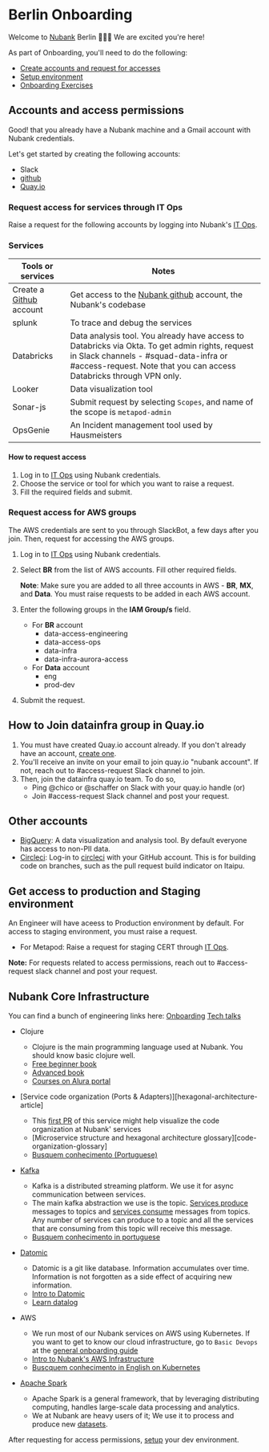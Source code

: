 # Berlin Onboarding

Welcome to [Nubank](https://nubank.com.br/) Berlin :tada:🇩🇪  We are excited you're here!

As part of Onboarding, you'll need to do the following:

* [Create accounts and request for accesses](#accounts-and-access-permissions)
* [Setup environment](setup.md)
* [Onboarding Exercises](setup.md)

## Accounts and access permissions

Good! that you already have a Nubank machine and a Gmail account with Nubank credentials.

Let's get started by creating the following accounts:

* Slack
* [github](https://github.com/)
* [Quay.io](https://quay.io/)

### Request access for services through IT Ops

Raise a request for the following accounts by logging into Nubank's [IT Ops](https://nu-itops.atlassian.net/servicedesk/customer/user/login).

### Services

|Tools or services|Notes|
|----------------|---------|
|Create a [Github](https://github.com/) account|Get access to the [Nubank github](https://github.com/nubank/) account, the Nubank's codebase|
|splunk|To trace and debug the services|
|Databricks|Data analysis tool. You already have access to Databricks via Okta. To get admin rights, request in Slack channels - #squad-data-infra or #access-request. Note that you can access Databricks through VPN only.|
|Looker|Data visualization tool|
|Sonar-js|Submit request by selecting `Scopes`, and name of the scope is `metapod-admin`|
|OpsGenie|An Incident management tool used by Hausmeisters|

#### How to request access

1. Log in to [IT Ops](https://nu-itops.atlassian.net/servicedesk/customer/user/login) using Nubank credentials.
1. Choose the service or tool for which you want to raise a request.
1. Fill the required fields and submit.

### Request access for AWS groups

The AWS credentials are sent to you through SlackBot, a few days after you join. Then, request for accessing the AWS groups.

1. Log in to [IT Ops](https://nu-itops.atlassian.net/servicedesk/customer/user/login) using Nubank credentials.
1. Select **BR** from the list of AWS accounts. Fill other required fields.

   **Note**: Make sure you are added to all three accounts in AWS - **BR**, **MX**, and **Data**. You must raise requests to be added in each AWS account.
1. Enter the following groups in the **IAM Group/s** field.
    * For **BR** account
        * data-access-engineering
        * data-access-ops
        * data-infra
        * data-infra-aurora-access
    * For **Data** account
        * eng
        * prod-dev
1. Submit the request.

## How to Join datainfra group in Quay.io

1. You must have created Quay.io account already. If you don't already have an account, [create one](https://quay.io/).
1. You'll receive an invite on your email to join quay.io "nubank account". If not, reach out to #access-request Slack channel to join.
1. Then, join the datainfra quay.io team. To do so,
      * Ping @chico or @schaffer on Slack with your quay.io handle (or)
      * Join #access-request Slack channel and post your request.

## Other accounts

* [BigQuery](https://wiki.nubank.com.br/index.php/BigQuery): A data visualization and analysis tool. By default everyone has access to non-PII data.
* [Circleci](https://circleci.com): Log-in to [circleci](https://circleci.com) with your GitHub account.
  This is for building code on branches, such as the pull request
  build indicator on Itaipu.

## Get access to production and Staging environment

An Engineer will have aceess to Production environment by default. For access to staging environment, you must raise a request.

* For Metapod: Raise a request for staging CERT through [IT Ops](https://nu-itops.atlassian.net/servicedesk/customer/user/login).

 **Note:** For requests related to access permissions, reach out to #access-request slack channel and post your request.

## Nubank Core Infrastructure

You can find a bunch of engineering links here:  [Onboarding](https://wiki.nubank.com.br/index.php/Engineering_Chapter/Onboarding)
[Tech talks](https://wiki.nubank.com.br/index.php/Busquem_Conhecimento3)

* Clojure
  * Clojure is the main programming language used at Nubank. You should know basic clojure well.
  * [Free beginner book](https://www.braveclojure.com/clojure-for-the-brave-and-true/)
  * [Advanced book](https://pragprog.com/book/vmclojeco/clojure-applied)
  * [Courses on Alura portal](https://courses.alura.online/loginForm?urlAfterLogin=/loginForm)
* [Service code organization (Ports & Adapters)][hexagonal-architecture-article]
  * This [first PR](https://github.com/nubank/savings-accounts/pull/1/files?diff=unified) of this service might help visualize the code organization at Nubank' services
  * [Microservice structure and hexagonal architecture glossary][code-organization-glossary]
  * [Busquem conhecimento (Portuguese)](https://wiki.nubank.cofeedbacksm.br/index.php/Busquem_Conhecimento#Ports_.26_Adapters)
* [Kafka](http://kafka.apache.org/intro)
  * Kafka is a distributed streaming platform. We use it for async communication between services.
  * The main kafka abstraction we use is the topic. [Services produce](https://github.com/nubank/bleach/blob/master/src/bleach/diplomat/producer.clj) messages to topics and [services consume](https://github.com/nubank/bleach/blob/master/src/bleach/diplomat/consumer.clj) messages from topics. Any number of services can produce to a topic and all the services that are consuming from this topic will receive this message.
  * [Busquem conhecimento in portuguese](https://wiki.nubank.com.br/index.php/Busquem_Conhecimento#Kafka)
* [Datomic](http://docs.datomic.com/tutorial.html)
  * Datomic is a git like database. Information accumulates over time. Information is not forgotten as a side effect of acquiring new information.
  * [Intro to Datomic](https://www.youtube.com/watch?v=RKcqYZZ9RDY)
  * [Learn datalog](http://www.learndatalogtoday.org/)

* AWS
  * We run most of our Nubank services on AWS using Kubernetes. If you want to get to know our cloud infrastructure, go to `Basic Devops` at the [general onboarding guide](https://docs.google.com/a/nubank.com.br/document/d/1x6soXtlFli-I6zaGyUI-oG3k87ASaICoqr698NhFwwQ/edit?usp=sharing)
  * [Intro to Nubank's AWS Infrastructure](https://wiki.nubank.com.br/index.php/Busquem_Conhecimento#Intro_to_Nubank.27s_AWS_Infrastructure)
  * [Buscquem conhecimento in English on Kubernetes](https://www.youtube.com/watch?v=93O8C4cKd1g)

* [Apache Spark](https://spark.apache.org/)
  * Apache Spark is a general framework, that by leveraging distributing computing, handles large-scale data processing and analytics.
  * We at Nubank are heavy users of it; We use it to process and produce new [datasets](https://github.com/nubank/data-platform-docs/blob/master/glossary.md#dataset).

After requesting for access permissions, [setup](setup.md) your dev environment.
